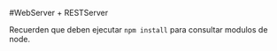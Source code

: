#WebServer + RESTServer

Recuerden que deben ejecutar `npm install` para consultar modulos de node.
